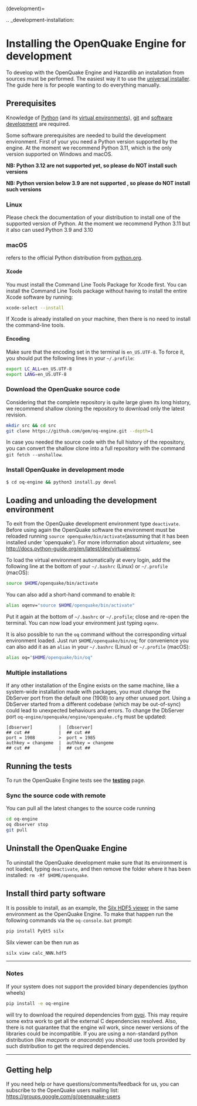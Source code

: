 (development)=

.. _development-installation:

# Installing the OpenQuake Engine for development

To develop with the OpenQuake Engine and Hazardlib an installation
from sources must be performed. The easiest way it to use the
[universal installer](universal.md). The guide here is for people
wanting to do everything manually.

## Prerequisites

Knowledge of [Python](https://www.python.org/) (and its [virtual environments](https://docs.python.org/3.11/tutorial/venv.html)), [git](https://git-scm.com/) and [software development](https://xkcd.com/844/) are required.

Some software prerequisites are needed to build the development environment.
First of your you need a Python version supported by the engine.
At the moment we recommend Python 3.11, which is the only version
supported on Windows and macOS.

**NB: Python 3.12 are not supported yet, so please do NOT install such versions**

**NB: Python version below 3.9 are not supported , so please do NOT install such versions**

### Linux

Please check the documentation of your distribution to install one of the supported version of Python.
At the moment we recommend Python 3.11 but it also can used Python 3.9 and 3.10

### macOS
refers to the official Python distribution from [python.org](https://python.org). 

#### Xcode

You must install the Command Line Tools Package for Xcode first. You can install the Command Line Tools package without having to install the entire Xcode software by running:

```bash
xcode-select --install
```

If Xcode is already installed on your machine, then there is no need to install the command-line tools.

#### Encoding

Make sure that the encoding set in the terminal is `en_US.UTF-8`. To force it, you should put the following lines in your `~/.profile`:

```bash
export LC_ALL=en_US.UTF-8
export LANG=en_US.UTF-8
```

### Download the OpenQuake source code
Considering that the complete repository is quite large given its long history, we recommend shallow cloning the repository to download only the latest revision.

```bash
mkdir src && cd src
git clone https://github.com/gem/oq-engine.git --depth=1
```

In case you needed the source code with the full history of the repository, you
can convert the shallow clone into a full repository with the command
`git fetch --unshallow`.

### Install OpenQuake in development mode

```bash
$ cd oq-engine && python3 install.py devel
```

## Loading and unloading the development environment

To exit from the OpenQuake development environment type `deactivate`. Before using again the OpenQuake software the environment must be reloaded running `source openquake/bin/activate`(assuming that it has been installed under 'openquake'). For more information about *virtualenv*, see http://docs.python-guide.org/en/latest/dev/virtualenvs/.

To load the virtual environment automatically at every login, add the following line at the bottom of your `~/.bashrc` (Linux) or `~/.profile` (macOS):

```bash
source $HOME/openquake/bin/activate
```

You can also add a short-hand command to enable it:

```bash
alias oqenv="source $HOME/openquake/bin/activate"
```

Put it again at the bottom of `~/.bashrc` or `~/.profile`; close and re-open the terminal. You can now load your environment just typing `oqenv`.

It is also possible to run the `oq` command without the corresponding virtual environment loaded. Just run `$HOME/openquake/bin/oq`; for convenience you can also add it as an `alias` in your `~/.bashrc` (Linux) or `~/.profile` (macOS):

```bash
alias oq="$HOME/openquake/bin/oq"
```

### Multiple installations

If any other installation of the Engine exists on the same machine, like a system-wide installation made with packages, you must change the DbServer port from the default one (1908) to any other unused port. Using a DbServer started from a different codebase (which may be out-of-sync) could lead to unexpected behaviours and errors. To change the DbServer port `oq-engine/openquake/engine/openquake.cfg` must be updated:

```
[dbserver]          |  [dbserver]
## cut ##           |  ## cut ##
port = 1908         >  port = 1985
authkey = changeme  |  authkey = changeme
## cut ##           |  ## cut ##
```

## Running the tests

To run the OpenQuake Engine tests see the **[testing](https://github.com/gem/oq-engine/blob/master/doc/contributing/testing.md)** page.

### Sync the source code with remote

You can pull all the latest changes to the source code running

```bash
cd oq-engine
oq dbserver stop
git pull
```

## Uninstall the OpenQuake Engine

To uninstall the OpenQuake development make sure that its environment is not loaded, typing `deactivate`, and then remove the folder where it has been installed: `rm -Rf $HOME/openquake`.

## Install third party software

It is possible to install, as an example, the [Silx HDF5 viewer](http://www.silx.org/) in the same environment as the OpenQuake Engine. To make that happen run the following commands via the `oq-console.bat` prompt:

```bash
pip install PyQt5 silx
```

Silx viewer can be then run as

```bash
silx view calc_NNN.hdf5
```

***

### Notes ###

If your system does not support the provided binary dependencies (python wheels)

```bash
pip install -e oq-engine
```

will try to download the required dependencies from [pypi](http://pypi.python.org/). This may require some extra work to get all the external C dependencies resolved. Also, there is not guarantee that the engine wil work, since newer versions of the libraries could be incompatible.
If you are using a non-standard python distribution (like _macports_ or _anaconda_) you should use tools provided by such distribution to get the required dependencies.

***

## Getting help
If you need help or have questions/comments/feedback for us, you can subscribe to the OpenQuake users mailing list: https://groups.google.com/g/openquake-users
